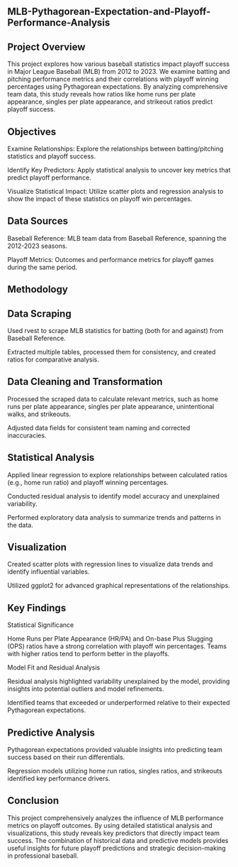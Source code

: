 ## MLB-Pythagorean-Expectation-and-Playoff-Performance-Analysis

## Project Overview

This project explores how various baseball statistics impact playoff success in Major League Baseball (MLB) from 2012 to 2023. We examine batting and pitching performance metrics and their correlations with playoff winning percentages using Pythagorean expectations. By analyzing comprehensive team data, this study reveals how ratios like home runs per plate appearance, singles per plate appearance, and strikeout ratios predict playoff success.

## Objectives

Examine Relationships: Explore the relationships between batting/pitching statistics and playoff success.

Identify Key Predictors: Apply statistical analysis to uncover key metrics that predict playoff performance.

Visualize Statistical Impact: Utilize scatter plots and regression analysis to show the impact of these statistics on playoff win percentages.

## Data Sources

Baseball Reference: MLB team data from Baseball Reference, spanning the 2012-2023 seasons.

Playoff Metrics: Outcomes and performance metrics for playoff games during the same period.

## Methodology

## Data Scraping

Used rvest to scrape MLB statistics for batting (both for and against) from Baseball Reference.

Extracted multiple tables, processed them for consistency, and created ratios for comparative analysis.

## Data Cleaning and Transformation

Processed the scraped data to calculate relevant metrics, such as home runs per plate appearance, singles per plate appearance, unintentional walks, and strikeouts.

Adjusted data fields for consistent team naming and corrected inaccuracies.

## Statistical Analysis

Applied linear regression to explore relationships between calculated ratios (e.g., home run ratio) and playoff winning percentages.

Conducted residual analysis to identify model accuracy and unexplained variability.

Performed exploratory data analysis to summarize trends and patterns in the data.

## Visualization

Created scatter plots with regression lines to visualize data trends and identify influential variables.

Utilized ggplot2 for advanced graphical representations of the relationships.

## Key Findings

Statistical Significance

Home Runs per Plate Appearance (HR/PA) and On-base Plus Slugging (OPS) ratios have a strong correlation with playoff win percentages. Teams with higher ratios tend 
to perform better in the playoffs.

Model Fit and Residual Analysis

Residual analysis highlighted variability unexplained by the model, providing insights into potential outliers and model refinements.

Identified teams that exceeded or underperformed relative to their expected Pythagorean expectations.

## Predictive Analysis

Pythagorean expectations provided valuable insights into predicting team success based on their run differentials.

Regression models utilizing home run ratios, singles ratios, and strikeouts identified key performance drivers.

## Conclusion

This project comprehensively analyzes the influence of MLB performance metrics on playoff outcomes. By using detailed statistical analysis and visualizations, this 
study reveals key predictors that directly impact team success. The combination of historical data and predictive models provides useful insights for future playoff 
predictions and strategic decision-making in professional baseball.

